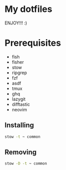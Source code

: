 # My dotfiles

ENJOY!!! :)

# Prerequisites

- fish
- fisher
- stow
- ripgrep
- fzf
- asdf
- tmux
- ghq
- lazygit
- difftastic
- neovim

## Installing

```sh
stow -t ~ common
```

## Removing
```sh
stow -D -t ~ common
```
